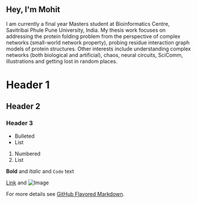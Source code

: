 ## Hey, I'm Mohit

I am currently a final year Masters student at Bioinformatics Centre, Savitribai Phule Pune University, India. My thesis work focuses on addressing the protein folding problem from the perspective of complex networks (small-world network property), probing residue interaction graph models of protein structures. Other interests include understanding complex networks (both biological and artificial), chaos, neural circuits, SciComm, illustrations and getting lost in random places.


# Header 1
## Header 2
### Header 3

- Bulleted
- List

1. Numbered
2. List

**Bold** and _Italic_ and `Code` text

[Link](url) and ![Image](src)

For more details see [GitHub Flavored Markdown](https://guides.github.com/features/mastering-markdown/).
